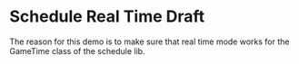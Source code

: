 # Schedule Real Time Draft

The reason for this demo is to make sure that real time mode works for the GameTime class of the schedule lib.
